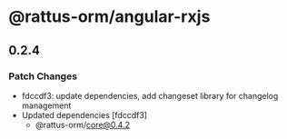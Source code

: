 # @rattus-orm/angular-rxjs

## 0.2.4

### Patch Changes

- fdccdf3: update dependencies, add changeset library for changelog management
- Updated dependencies [fdccdf3]
  - @rattus-orm/core@0.4.2

